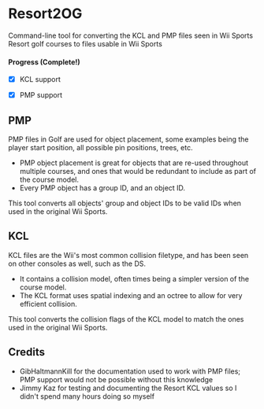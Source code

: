 # Resort2OG
Command-line tool for converting the KCL and PMP files seen in Wii Sports Resort golf courses to files usable in Wii Sports 
  
#### Progress (Complete!)  
  
- [X] KCL support  
- [X] PMP support  
  
  
## PMP
PMP files in Golf are used for object placement, some examples being the player start position, all possible pin positions, trees, etc. 
- PMP object placement is great for objects that are re-used throughout multiple courses, and ones that would be redundant to include as part of the course model. 
- Every PMP object has a group ID, and an object ID.   

This tool converts all objects' group and object IDs to be valid IDs when used in the original Wii Sports.
  
## KCL
KCL files are the Wii's most common collision filetype, and has been seen on other consoles as well, such as the DS.  
- It contains a collision model, often times being a simpler version of the course model.  
- The KCL format uses spatial indexing and an octree to allow for very efficient collision.  

This tool converts the collision flags of the KCL model to match the ones used in the original Wii Sports.  
  
## Credits
- GibHaltmannKill for the documentation used to work with PMP files; PMP support would not be possible without this knowledge
- Jimmy Kaz for testing and documenting the Resort KCL values so I didn't spend many hours doing so myself
